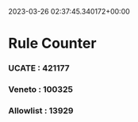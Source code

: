 2023-03-26 02:37:45.340172+00:00
# Rule Counter 
 ### UCATE : 421177

 ### Veneto : 100325

 ### Allowlist : 13929